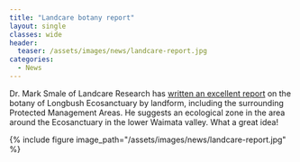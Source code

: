 ```yaml
---
title: "Landcare botany report"
layout: single
classes: wide
header:
  teaser: /assets/images/news/landcare-report.jpg
categories:
  - News
---
```


Dr. Mark Smale of Landcare Research has [written an excellent report](/assets/documents/LongbushEcosanctuaryFloraAndVegetationByLandform.pdf) on the botany of Longbush Ecosanctuary by landform, including the surrounding Protected Management Areas. He suggests an ecological zone in the area around the Ecosanctuary in the lower Waimata valley. What a great idea!

{% include figure image_path="/assets/images/news/landcare-report.jpg" %}
